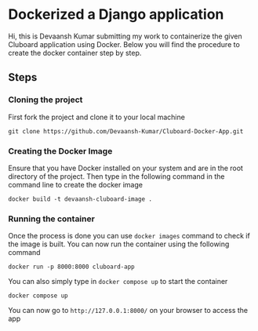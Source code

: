 # Dockerized a Django application

Hi, this is Devaansh Kumar submitting my work to containerize the given Cluboard application using Docker. Below you will find the procedure to create the docker container step by step.

<h2> Steps </h2>

<h3> Cloning the project </h3>

First fork the project and clone it to your local machine
```shell
git clone https://github.com/Devaansh-Kumar/Cluboard-Docker-App.git
```

<h3> Creating the Docker Image</h3>

Ensure that you have Docker installed on your system and are in the root directory of the project.
Then type in the following command in the command line to create the docker image

```shell
docker build -t devaansh-cluboard-image .
```

<h3> Running the container </h3>

Once the process is done you can use `docker images` command to check if the image is built.
You can now run the container using the following command
```shell
docker run -p 8000:8000 cluboard-app
```

You can also simply type in `docker compose up` to start the container
```shell
docker compose up
```

You can now go to `http://127.0.0.1:8000/` on your browser to access the app